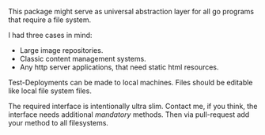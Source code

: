 This package might serve as universal abstraction
layer for all go programs that require a file system.

I had three cases in mind:
* Large image repositories.
* Classic content management systems.
* Any http server applications, that need static html resources.

Test-Deployments can be made to local machines.
Files should be editable like local file system files.

The required interface is intentionally ultra slim.
Contact me, if you think, the interface needs 
additional *mandatory* methods.
Then via pull-request add your method to all filesystems.
